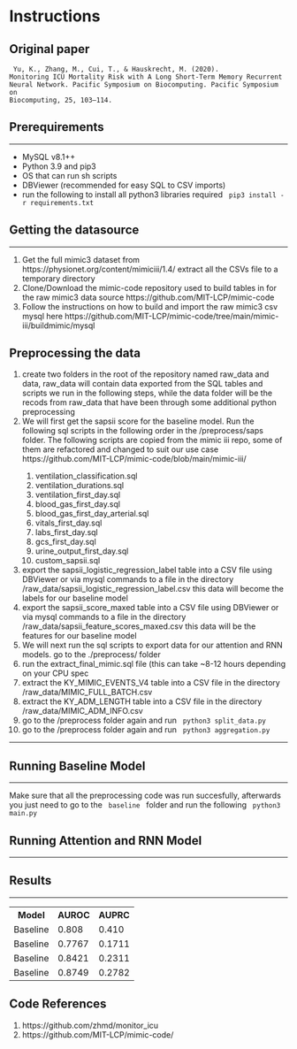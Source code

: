<h1> Instructions </h1>

<h2> Original paper </h2>

<code> Yu, K., Zhang, M., Cui, T., & Hauskrecht, M. (2020). Monitoring ICU Mortality Risk with A Long Short-Term Memory Recurrent Neural Network. Pacific Symposium on Biocomputing. Pacific Symposium on Biocomputing, 25, 103–114. </code>


<h2> Prerequirements </h2>
<hr>
<ul>
    <li> MySQL v8.1++ </li>
    <li> Python 3.9 and pip3 </li>
    <li> OS that can run sh scripts</li>
    <li> DBViewer (recommended for easy SQL to CSV imports) </li>
    <li> run the following to install all python3 libraries required <code> pip3 install -r requirements.txt </code>
</ul>


<h2> Getting the datasource </h2>
<hr>
<ol>
    <li> Get the full mimic3 dataset from https://physionet.org/content/mimiciii/1.4/ extract all the CSVs file to a temporary directory</li>
    <li> Clone/Download the mimic-code repository used to build tables in for the raw mimic3 data source https://github.com/MIT-LCP/mimic-code </li>
    <li> Follow the instructions on how to build and import the raw mimic3 csv mysql here https://github.com/MIT-LCP/mimic-code/tree/main/mimic-iii/buildmimic/mysql</li>
</ol>


<h2> Preprocessing the data </h2>
<ol>
    <li> create two folders in the root of the repository named raw_data and data, raw_data will contain data exported from the SQL tables and scripts we run in the following steps, while the data folder will be the recods from raw_data that have been through some additional python preprocessing</li>
    <li> We will first get the sapsii score for the baseline model. Run the following sql scripts in the following order in the /preprocess/saps folder. The following scripts are copied from the mimic iii repo, some of them are refactored and changed to suit our use case https://github.com/MIT-LCP/mimic-code/blob/main/mimic-iii/</li>
    <ol>
        <li> ventilation_classification.sql </li>
        <li> ventilation_durations.sql </li>
        <li> ventilation_first_day.sql </li>
        <li> blood_gas_first_day.sql </li>
        <li> blood_gas_first_day_arterial.sql </li>
        <li> vitals_first_day.sql </li>
        <li> labs_first_day.sql </li>
        <li> gcs_first_day.sql </li>
        <li> urine_output_first_day.sql </li>
        <li> custom_sapsii.sql </li>
    </ol>
    <li> export the sapsii_logistic_regression_label table into a CSV file using DBViewer or via mysql commands to a file in the directory /raw_data/sapsii_logistic_regression_label.csv this data will become the labels for our baseline model</li>
    <li> export the sapsii_score_maxed table into a CSV file using DBViewer or via mysql commands to a file in the directory /raw_data/sapsii_feature_scores_maxed.csv this data will be the features for our baseline model </li>
    <li> We will next run the sql scripts to export data for our attention and RNN models. go to the ./preprocess/ folder </li>
    <li> run the extract_final_mimic.sql file (this can take ~8-12 hours depending on your CPU spec</li>
    <li> extract the KY_MIMIC_EVENTS_V4 table into a CSV file in the directory /raw_data/MIMIC_FULL_BATCH.csv</li>
    <li> extract the KY_ADM_LENGTH table into a CSV file in the directory /raw_data/MIMIC_ADM_INFO.csv </li>
    <li> go to the /preprocess folder again and run <code> python3 split_data.py </code> </li>
    <li> go to the /preprocess folder again and run <code> python3 aggregation.py </code> </li>
</ol>

<hr>


<h2> Running Baseline Model </h2>
<hr>
Make sure that all the preprocessing code was run succesfully, afterwards you just need to go to the <code> baseline </code> folder and run the following <code> python3 main.py </code>



<h2> Running Attention and RNN Model </h2>
<hr>






<h2> Results </h2>
<hr>

<table>
    <tr>
        <th> Model </th>
        <th> AUROC </th>    
        <th> AUPRC </th>
    </tr>
    <tr>
        <td> Baseline </td>
        <td> 0.808 </td>
        <td> 0.410 </td>
    </tr>
    <tr>
        <td> Baseline </td>
        <td> 0.7767 </td>
        <td> 0.1711 </td>
    </tr>
    <tr>
        <td> Baseline </td>
        <td> 0.8421 </td>
        <td> 0.2311 </td>
    </tr>
    <tr>
        <td> Baseline </td>
        <td> 0.8749 </td>
        <td> 0.2782 </td>
    </tr>
</table>

<h2>


<h2> Code References </h2>

<ol>
    <li> https://github.com/zhmd/monitor_icu </li>
    <li> https://github.com/MIT-LCP/mimic-code/ </li>
</ol>